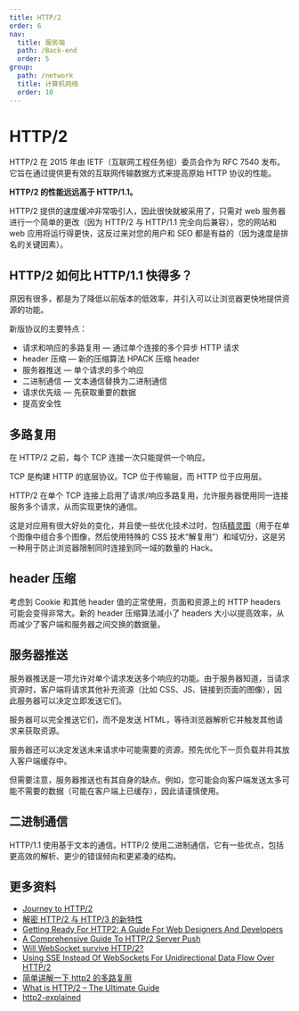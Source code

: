 ```yaml
---
title: HTTP/2
order: 6
nav:
  title: 服务端
  path: /Back-end
  order: 5
group:
  path: /network
  title: 计算机网络
  order: 10
---
```


# HTTP/2

HTTP/2 在 2015 年由 IETF（互联网工程任务组）委员会作为 RFC 7540 发布。它旨在通过提供更有效的互联网传输数据方式来提高原始 HTTP 协议的性能。

**HTTP/2 的性能远远高于 HTTP/1.1。**

HTTP/2 提供的速度缓冲非常吸引人，因此很快就被采用了，只需对 web 服务器进行一个简单的更改（因为 HTTP/2 与 HTTP/1.1 完全向后兼容），您的网站和 web 应用将运行得更快，这反过来对您的用户和 SEO 都是有益的（因为速度是排名的关键因素）。

## HTTP/2 如何比 HTTP/1.1 快得多？

原因有很多，都是为了降低以前版本的低效率，并引入可以让浏览器更快地提供资源的功能。

新版协议的主要特点：

- 请求和响应的多路复用 — 通过单个连接的多个异步 HTTP 请求
- header 压缩 — 新的压缩算法 HPACK 压缩 header
- 服务器推送 — 单个请求的多个响应
- 二进制通信 — 文本通信替换为二进制通信
- 请求优先级 — 先获取重要的数据
- 提高安全性

## 多路复用

在 HTTP/2 之前，每个 TCP 连接一次只能提供一个响应。

TCP 是构建 HTTP 的底层协议。TCP 位于传输层，而 HTTP 位于应用层。

HTTP/2 在单个 TCP 连接上启用了请求/响应多路复用，允许服务器使用同一连接服务多个请求，从而实现更快的通信。

这是对应用有很大好处的变化，并且使一些优化技术过时，包括[精灵图](https://github.com/lio-zero/blog/blob/main/CSS/CSS%20Reset%20%E4%B8%8E%20Sprites.md#%E4%BB%80%E4%B9%88%E6%98%AF%E7%B2%BE%E7%81%B5%E5%9B%BEcss-sprites%E5%85%B6%E4%BC%98%E7%BC%BA%E7%82%B9%E4%BB%A5%E5%8F%8A%E5%A6%82%E4%BD%95%E5%AE%9E%E7%8E%B0)（用于在单个图像中组合多个图像，然后使用特殊的 CSS 技术“解复用”）和域切分，这是另一种用于防止浏览器限制同时连接到同一域的数量的 Hack。

## header 压缩

考虑到 Cookie 和其他 header 值的正常使用，页面和资源上的 HTTP headers 可能会变得非常大。新的 header 压缩算法减小了 headers 大小以提高效率，从而减少了客户端和服务器之间交换的数据量。

## 服务器推送

服务器推送是一项允许对单个请求发送多个响应的功能。由于服务器知道，当请求资源时，客户端将请求其他补充资源（比如 CSS、JS、链接到页面的图像），因此服务器可以决定立即发送它们。

服务器可以完全推送它们，而不是发送 HTML，等待浏览器解析它并触发其他请求来获取资源。

服务器还可以决定发送未来请求中可能需要的资源，预先优化下一页负载并将其放入客户端缓存中。

但需要注意，服务器推送也有其自身的缺点。例如，您可能会向客户端发送太多可能不需要的数据（可能在客户端上已缓存），因此请谨慎使用。

## 二进制通信

HTTP/1.1 使用基于文本的通信。HTTP/2 使用二进制通信，它有一些优点，包括更高效的解析、更少的错误倾向和更紧凑的结构。

## 更多资料

- [Journey to HTTP/2](https://kamranahmed.info/blog/2016/08/13/http-in-depth)
- [解密 HTTP/2 与 HTTP/3 的新特性](https://juejin.cn/post/6844903968380813325)
- [Getting Ready For HTTP2: A Guide For Web Designers And Developers](https://www.smashingmagazine.com/2016/02/getting-ready-for-http2/)
- [A Comprehensive Guide To HTTP/2 Server Push](https://www.smashingmagazine.com/2017/04/guide-http2-server-push/)
- [Will WebSocket survive HTTP/2?](https://www.infoq.com/articles/websocket-and-http2-coexist/)
- [Using SSE Instead Of WebSockets For Unidirectional Data Flow Over HTTP/2](https://www.smashingmagazine.com/2018/02/sse-websockets-data-flow-http2/)
- [简单讲解一下 http2 的多路复用](https://github.com/Advanced-Frontend/Daily-Interview-Question/issues/14)
- [What is HTTP/2 – The Ultimate Guide](https://kinsta.com/learn/what-is-http2/)
- [http2-explained](https://http2-explained.haxx.se/zh)
